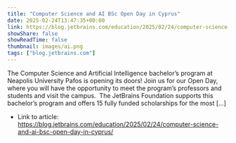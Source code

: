 ```yaml
---
title: "Computer Science and AI BSc Open Day in Cyprus"
date: 2025-02-24T13:47:35+00:00
link: https://blog.jetbrains.com/education/2025/02/24/computer-science-and-ai-bsc-open-day-in-cyprus/
showShare: false
showReadTime: false
thumbnail: images/ai.png
tags: ["blog.jetbrains.com"]
---
```

The Computer Science and Artificial Intelligence bachelor’s program at Neapolis University Pafos is opening its doors! Join us for our Open Day, where you will have the opportunity to meet the program’s professors and students and visit the campus.  The JetBrains Foundation supports this bachelor’s program and offers 15 fully funded scholarships for the most […]

- Link to article: https://blog.jetbrains.com/education/2025/02/24/computer-science-and-ai-bsc-open-day-in-cyprus/